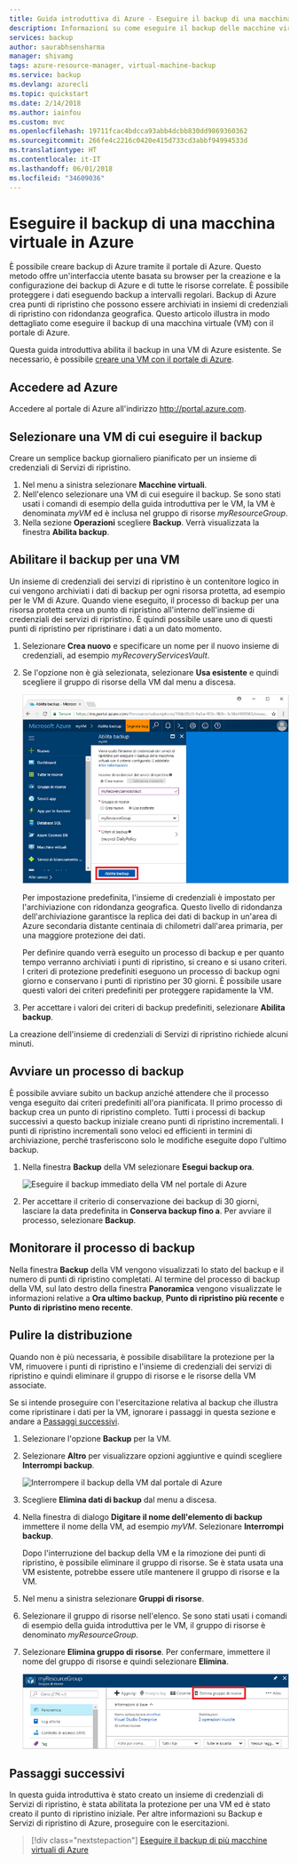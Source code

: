```yaml
---
title: Guida introduttiva di Azure - Eseguire il backup di una macchina virtuale con il portale di Azure
description: Informazioni su come eseguire il backup delle macchine virtuali con il portale di Azure
services: backup
author: saurabhsensharma
manager: shivamg
tags: azure-resource-manager, virtual-machine-backup
ms.service: backup
ms.devlang: azurecli
ms.topic: quickstart
ms.date: 2/14/2018
ms.author: iainfou
ms.custom: mvc
ms.openlocfilehash: 19711fcac4bdcca93abb4dcbb830dd9869360362
ms.sourcegitcommit: 266fe4c2216c0420e415d733cd3abbf94994533d
ms.translationtype: HT
ms.contentlocale: it-IT
ms.lasthandoff: 06/01/2018
ms.locfileid: "34609036"
---
```

# <a name="back-up-a-virtual-machine-in-azure"></a>Eseguire il backup di una macchina virtuale in Azure
È possibile creare backup di Azure tramite il portale di Azure. Questo metodo offre un'interfaccia utente basata su browser per la creazione e la configurazione dei backup di Azure e di tutte le risorse correlate. È possibile proteggere i dati eseguendo backup a intervalli regolari. Backup di Azure crea punti di ripristino che possono essere archiviati in insiemi di credenziali di ripristino con ridondanza geografica. Questo articolo illustra in modo dettagliato come eseguire il backup di una macchina virtuale (VM) con il portale di Azure. 

Questa guida introduttiva abilita il backup in una VM di Azure esistente. Se necessario, è possibile [creare una VM con il portale di Azure](../virtual-machines/windows/quick-create-portal.md).

## <a name="log-in-to-azure"></a>Accedere ad Azure

Accedere al portale di Azure all'indirizzo http://portal.azure.com.

## <a name="select-a-vm-to-back-up"></a>Selezionare una VM di cui eseguire il backup
Creare un semplice backup giornaliero pianificato per un insieme di credenziali di Servizi di ripristino. 

1. Nel menu a sinistra selezionare **Macchine virtuali**. 
2. Nell'elenco selezionare una VM di cui eseguire il backup. Se sono stati usati i comandi di esempio della guida introduttiva per le VM, la VM è denominata *myVM* ed è inclusa nel gruppo di risorse *myResourceGroup*.
3. Nella sezione **Operazioni** scegliere **Backup**. Verrà visualizzata la finestra **Abilita backup**.


## <a name="enable-backup-on-a-vm"></a>Abilitare il backup per una VM
Un insieme di credenziali dei servizi di ripristino è un contenitore logico in cui vengono archiviati i dati di backup per ogni risorsa protetta, ad esempio per le VM di Azure. Quando viene eseguito, il processo di backup per una risorsa protetta crea un punto di ripristino all'interno dell'insieme di credenziali dei servizi di ripristino. È quindi possibile usare uno di questi punti di ripristino per ripristinare i dati a un dato momento.

1. Selezionare **Crea nuovo** e specificare un nome per il nuovo insieme di credenziali, ad esempio *myRecoveryServicesVault*.
2. Se l'opzione non è già selezionata, selezionare **Usa esistente** e quindi scegliere il gruppo di risorse della VM dal menu a discesa.

    ![Abilitare il backup della VM nel portale di Azure](./media/quick-backup-vm-portal/enable-backup.png)

    Per impostazione predefinita, l'insieme di credenziali è impostato per l'archiviazione con ridondanza geografica. Questo livello di ridondanza dell'archiviazione garantisce la replica dei dati di backup in un'area di Azure secondaria distante centinaia di chilometri dall'area primaria, per una maggiore protezione dei dati.

    Per definire quando verrà eseguito un processo di backup e per quanto tempo verranno archiviati i punti di ripristino, si creano e si usano criteri. I criteri di protezione predefiniti eseguono un processo di backup ogni giorno e conservano i punti di ripristino per 30 giorni. È possibile usare questi valori dei criteri predefiniti per proteggere rapidamente la VM. 

3. Per accettare i valori dei criteri di backup predefiniti, selezionare **Abilita backup**.

La creazione dell'insieme di credenziali di Servizi di ripristino richiede alcuni minuti.


## <a name="start-a-backup-job"></a>Avviare un processo di backup
È possibile avviare subito un backup anziché attendere che il processo venga eseguito dai criteri predefiniti all'ora pianificata. Il primo processo di backup crea un punto di ripristino completo. Tutti i processi di backup successivi a questo backup iniziale creano punti di ripristino incrementali. I punti di ripristino incrementali sono veloci ed efficienti in termini di archiviazione, perché trasferiscono solo le modifiche eseguite dopo l'ultimo backup.

1. Nella finestra **Backup** della VM selezionare **Esegui backup ora**.

    ![Eseguire il backup immediato della VM nel portale di Azure](./media/quick-backup-vm-portal/backup-now.png)

2. Per accettare il criterio di conservazione dei backup di 30 giorni, lasciare la data predefinita in **Conserva backup fino a**. Per avviare il processo, selezionare **Backup**.


## <a name="monitor-the-backup-job"></a>Monitorare il processo di backup
Nella finestra **Backup** della VM vengono visualizzati lo stato del backup e il numero di punti di ripristino completati. Al termine del processo di backup della VM, sul lato destro della finestra **Panoramica** vengono visualizzate le informazioni relative a **Ora ultimo backup**, **Punto di ripristino più recente** e **Punto di ripristino meno recente**.


## <a name="clean-up-deployment"></a>Pulire la distribuzione
Quando non è più necessaria, è possibile disabilitare la protezione per la VM, rimuovere i punti di ripristino e l'insieme di credenziali dei servizi di ripristino e quindi eliminare il gruppo di risorse e le risorse della VM associate.

Se si intende proseguire con l'esercitazione relativa al backup che illustra come ripristinare i dati per la VM, ignorare i passaggi in questa sezione e andare a [Passaggi successivi](#next-steps).

1. Selezionare l'opzione **Backup** per la VM.

2. Selezionare **Altro** per visualizzare opzioni aggiuntive e quindi scegliere **Interrompi backup**.

    ![Interrompere il backup della VM dal portale di Azure](./media/quick-backup-vm-portal/stop-backup.png)

3. Scegliere **Elimina dati di backup** dal menu a discesa.

4. Nella finestra di dialogo **Digitare il nome dell'elemento di backup** immettere il nome della VM, ad esempio *myVM*. Selezionare **Interrompi backup**.

    Dopo l'interruzione del backup della VM e la rimozione dei punti di ripristino, è possibile eliminare il gruppo di risorse. Se è stata usata una VM esistente, potrebbe essere utile mantenere il gruppo di risorse e la VM.

5. Nel menu a sinistra selezionare **Gruppi di risorse**. 
6. Selezionare il gruppo di risorse nell'elenco. Se sono stati usati i comandi di esempio della guida introduttiva per le VM, il gruppo di risorse è denominato *myResourceGroup*.
7. Selezionare **Elimina gruppo di risorse**. Per confermare, immettere il nome del gruppo di risorse e quindi selezionare **Elimina**.

    ![Eliminare il gruppo di risorse dal portale di Azure](./media/quick-backup-vm-portal/delete-resource-group.png)


## <a name="next-steps"></a>Passaggi successivi
In questa guida introduttiva è stato creato un insieme di credenziali di Servizi di ripristino, è stata abilitata la protezione per una VM ed è stato creato il punto di ripristino iniziale. Per altre informazioni su Backup e Servizi di ripristino di Azure, proseguire con le esercitazioni.

> [!div class="nextstepaction"]
> [Eseguire il backup di più macchine virtuali di Azure](./tutorial-backup-vm-at-scale.md)
